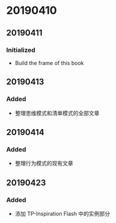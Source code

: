 # 20190410

## 20190411

### Initialized

* Build the frame of this book

## 20190413

### Added

* 整理思维模式和清单模式的全部文章

## 20190414

### Added

* 整理行为模式的现有文章

## 20190423

### Added

- 添加 TP-Inspiration Flash 中的实例部分


